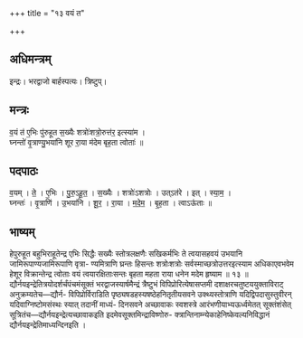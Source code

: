 +++
title = "१३ वयं त"

+++
## अधिमन्त्रम्
इन्द्रः। भरद्वाजो बार्हस्पत्यः। त्रिष्टुप्।

## मन्त्रः
व॒यं त॑ ए॒भिः पु॑रुहूत स॒ख्यैः शत्रोः॑शत्रो॒रुत्त॑र॒ इत्स्या॑म ।  
घ्नन्तो॑ वृ॒त्राण्यु॒भया॑नि शूर रा॒या म॑देम बृह॒ता त्वोताः॑ ॥

## पदपाठः
व॒यम् । ते॒ । ए॒भिः । पु॒रु॒ऽहू॒त॒ । स॒ख्यैः । शत्रोः॑ऽशत्रोः । उत्ऽत॑रे । इत् । स्या॒म॒ ।  
घ्नन्तः॑ । वृ॒त्राणि॑ । उ॒भया॑नि । शू॒र॒ । रा॒या । म॒दे॒म॒ । बृ॒ह॒ता । त्वाऽऊ॑ताः ॥

## भाष्यम्
हेपुरुहूत बहुभिराहूतेन्द्र एभिः सिद्धैः सख्यैः स्तोत्रलक्षणैः सखिकर्मभिः ते त्वयासहवयं उभयानि जामिरूपाण्यजामिरूपाणि वृत्रा- ण्यमित्राणि घ्रन्तः हिसन्तः शत्रोःशत्रोः सर्वस्माच्छत्रोउत्तरइत्स्याम अधिकाएवभवेम हेशूर विक्रान्तेन्द्र त्वोताः वयं त्वयारक्षिताःसन्तः बृहता महता राया धनेन मदेम हृष्याम ॥ १३ ॥द्यौर्नयइन्द्रेतित्रयोदर्शर्चंपंचमंसूक्तं भरद्वाजस्यार्षमैन्द्रं त्रैष्टुभं विपिप्रोरित्येषासप्तमी दशाक्षरचतुष्टययुक्ताविराट् अनुक्रम्यतेच—द्यौर्न- विपिप्रोर्विराडिति पृष्ठ्यषडहस्यषष्ठेहनितृतीयसवने उक्थ्यस्तोत्राणि यदिद्विपदासुस्तुवीरन् यदिवाग्निष्टोमसंस्थः स्यात् तदानीं माध्यं- दिनसवने अच्छावाकः स्वशस्त्रे आरंभणीयाभ्यऊर्ध्वमेतत् सूक्तंशंसेत् सूत्रितंच—द्यौर्नयइन्द्रेत्यच्छावाकइति इदमेवसूक्तमिन्द्राविष्णोरु- क्त्रान्तिनाम्न्येकाहेनिष्केवल्यनिविद्धानं द्यौर्नयइन्द्रेतिमाध्यन्दिनइति ।